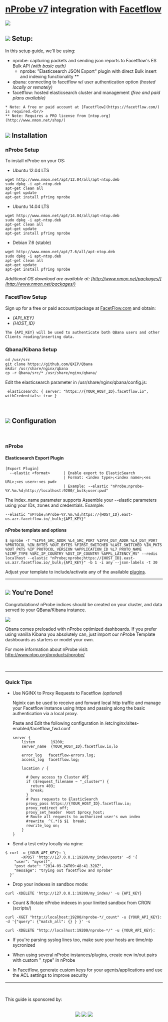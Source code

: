 [nProbe v7](www.ntop.org/products/nprobe/) integration with [Facetflow](https://facetflow.com/)
================

![](http://i.imgur.com/JdA1Zdo.png)

## ![](http://www.ntop.org/wp-content/uploads/2011/08/nboxLogo.gif) Setup:

In this setup guide, we'll be using:

* nprobe: capturing packets and sending json reports to Facetflow's ES Bulk API *(with basic auth)*
  * nprobe: "Elasticsearch JSON Export" plugin with direct Bulk insert and indexing functionality **
* qbana: connecting to facetflow w/ user authentication option *(hosted locally or remotely)*
* facetflow: hosted elasticsearch cluster and management *(free and paid plans available)*

```* Note: A free or paid account at [Facetflow](https://facetflow.com/) is required.<br/>``` <br/>
```** Note: Requires a PRO license from [ntop.org](http://www.nmon.net/shop/)```
<br>

## ![](http://www.ntop.org/wp-content/uploads/2011/08/nboxLogo.gif) Installation
### nProbe Setup

To install nProbe on your OS:

* Ubuntu 12.04 LTS
```
wget http://www.nmon.net/apt/12.04/all/apt-ntop.deb
sudo dpkg -i apt-ntop.deb
apt-get clean all
apt-get update
apt-get install pfring nprobe
```
* Ubuntu 14.04 LTS
```
wget http://www.nmon.net/apt/14.04/all/apt-ntop.deb
sudo dpkg -i apt-ntop.deb
apt-get clean all
apt-get update
apt-get install pfring nprobe
```
* Debian 7.6 (stable)
```
wget http://www.nmon.net/apt/7.6/all/apt-ntop.deb
sudo dpkg -i apt-ntop.deb
apt-get clean all
apt-get update
apt-get install pfring nprobe
```

*Additional OS download are available at: [http://www.nmon.net/packages/](http://www.nmon.net/packages/)*


### FacetFlow Setup
Sign up for a free or paid account/package at [FacetFlow.com](http://www.FacetFlow.com) and obtain:
  * *{API_KEY}* 
  * *{HOST_ID}*
```
The {API_KEY} will be used to authenticate both QBana users and other Clients reading/inserting data.
```

### Qbana/Kibana Setup

```
cd /usr/src
git clone https://github.com/QXIP/Qbana
mkdir /usr/share/nginx/qbana
cp -r Qbana/src/* /usr/share/nginx/qbana/
```
Edit the elasticsearch parameter in /usr/share/nginx/qbana/config.js:
```
 elasticsearch: { server: "https://{YOUR_HOST_ID}.facetflow.io", withCredentials: true }
```





<br>

## ![](http://www.ntop.org/wp-content/uploads/2011/08/nboxLogo.gif) Configuration



<br>

### nProbe

#### Elasticsearch Export Plugin
```
[Export Plugin]
  --elastic <format>      | Enable export to ElasticSearch
                          | Format: <index type>;<index name>;<es URL>;<es user>:<es pwd>
                          | Example: --elastic "nProbe;nprobe-%Y.%m.%d;http://localhost:9200/_bulk;user:pwd"
```
The index_name parameter supports 
Assemble your --elastic parameters using your IDs, zones and credentials. Example:

```
--elastic "nProbe;nProbe-%Y.%m.%d;https://{HOST_ID}.east-us.azr.facetflow.io/_bulk;{API_KEY}"
```

#### nProbe template and options

```
$ nprobe -T "%IPV4_SRC_ADDR %L4_SRC_PORT %IPV4_DST_ADDR %L4_DST_PORT %PROTOCOL %IN_BYTES %OUT_BYTES %FIRST_SWITCHED %LAST_SWITCHED %IN_PKTS %OUT_PKTS %IP_PROTOCOL_VERSION %APPLICATION_ID %L7_PROTO_NAME %ICMP_TYPE %SRC_IP_COUNTRY %DST_IP_COUNTRY %APPL_LATENCY_MS" --redis localhost --elastic "nProbe;nprobe;https://{HOST_ID}.east-us.azr.facetflow.io/_bulk;{API_KEY}" -b 1 -i any --json-labels -t 30
```
Adjust your template to include/activate any of the available [plugins](http://www.ntop.org/products/nprobe/).

----------------

## ![](http://www.ntop.org/wp-content/uploads/2011/08/nboxLogo.gif) You're Done! 

Congratulations! 
nProbe indices should be created on your cluster, and data served to your QBana/Kibana instance.

![](http://i.imgur.com/9gXTKCd.png)

Qbana comes preloaded with nProbe optimized dashboards. If you prefer using vanilla Kibana you absolutely can, just import our nProbe Template dashboards as starters or model your own. 

For more information about nProbe visit: http://www.ntop.org/products/nprobe/


<br>

-------------------------

### Quick Tips

* Use NGINX to Proxy Requests to Facetflow *(optional)*

     Nginix can be used to receive and forward local http traffic and manage your Facetflow instance using https and passing along the basic authentication via a local proxy.
     
     Paste and Edit the following configuration in /etc/nginx/sites-enabled/facetflow_fwd.conf
     ```
     server {
         listen       19200;
         server_name  {YOUR_HOST_ID}.facetflow.io;lo
     
         error_log   facetflow-errors.log;
         access_log  facetflow.log;
     
         location / {
     
           # Deny access to Cluster API
           if ($request_filename ~ "_cluster") {
             return 403;
             break;
           }
           # Pass requests to ElasticSearch
           proxy_pass https://{YOUR_HOST_ID}.facetflow.io;
           proxy_redirect off;
           proxy_set_header  Host $proxy_host;
           # Route all requests to authorized user's own index
           #rewrite  ^(.*)$ $1  break;
           rewrite_log on;
         }
     }
     
     ```

* Send a test entry locally via nginx:
```
$ curl -u {YOUR_API_KEY}: \
       -XPOST 'http://127.0.0.1:19200/my_index/posts' -d '{
    "user": "myself",
    "post_date": "2014-09-24T09:48:41.328Z",
    "message": "trying out facetflow and nprobe"
  }'
```

* Drop your indexes in sandbox mode:
```
curl -XDELETE 'http://127.0.0.1:19200/my_index/' -u {API_KEY}
```

* Count & Rotate nProbe indexes in your limited sandbox from CRON (scripts/)
```
curl -XGET "http://localhost:19200/nprobe-*/_count" -u {YOUR_API_KEY}: -d '{"query": {"match_all": {} } }' -s
```

```
curl -XDELETE "http://localhost:19200/nprobe-*/" -u {YOUR_API_KEY}:
```

* If you're parsing syslog lines too, make sure your hosts are time/ntp sycronized

* When using several nProbe instances/plugins, create new in/out pairs with custom "_type" in nProbe

* In Facetflow, generate custom keys for your agents/applications and use the ACL settings to improve security



------------
<br>

This guide is sponsored by: 
<br><br><center>
<a href="http://qxip.net" target="_blank"><img src="http://www.sipcapture.org/data/images/qxip.png"></a> <a href="http://ntop.org" target="_blank"><img src="http://www.ntop.org/wp-content/uploads/2011/08/logo_new_m.png"></a> <a href="http://facetflow.com" target="_blank"><img src="http://i.imgur.com/cIvYisr.png"></a>
</center>
